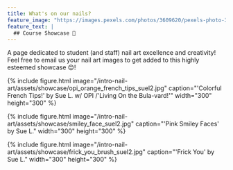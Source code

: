 ```yaml
---
title: What's on our nails?
feature_image: "https://images.pexels.com/photos/3609620/pexels-photo-3609620.jpeg?auto=compress&cs=tinysrgb&dpr=1&w=500"
feature_text: |
  ## Course Showcase 📸
---
```


A page dedicated to student (and staff) nail art excellence and creativity! Feel free to email us your nail art images to get added to this highly esteemed showcase 😊!

{% include figure.html image="/intro-nail-art/assets/showcase/opi_orange_french_tips_suel2.jpg" caption="'Colorful French Tips!' by Sue L. w/ OPI /'Living On the Bula-vard!'" width="300" height="300" %}

{% include figure.html image="/intro-nail-art/assets/showcase/smiley_face_suel2.jpg" caption="'Pink Smiley Faces' by Sue L." width="300" height="300" %}

{% include figure.html image="/intro-nail-art/assets/showcase/frick_you_brush_suel2.jpg" caption="'Frick You' by Sue L." width="300" height="300" %}